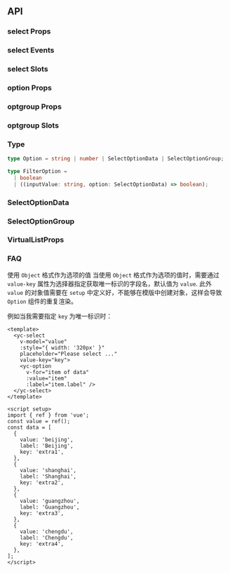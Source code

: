 ## API

### select Props

<field-table :data="selectProps"/>

### select Events

<field-table :data="selectEvents" type="emits" />

### select Slots

<field-table :data="selectSlots"  type="slots"/>

### option Props

<field-table :data="optionProps"/>

### optgroup Props

<field-table :data="optgroupProps"/>

### optgroup Slots

<field-table :data="optgroupSlots"  type="slots"/>

### Type

```typescript
type Option = string | number | SelectOptionData | SelectOptionGroup;

type FilterOption =
  | boolean
  | ((inputValue: string, option: SelectOptionData) => boolean);
```

### SelectOptionData

<field-table :data="selectOptionDataProps"/>

### SelectOptionGroup

<field-table :data="selectOptionGroupProps"/>

### VirtualListProps

<field-table :data="virtualListPropsProps"/>

### FAQ

使用 `Object` 格式作为选项的值
当使用 `Object` 格式作为选项的值时，需要通过 `value-key` 属性为选择器指定获取唯一标识的字段名，默认值为 `value`.
此外 `value` 的对象值需要在 `setup` 中定义好，不能够在模版中创建对象，这样会导致 `Option` 组件的重复渲染。

例如当我需要指定 `key` 为唯一标识时：

```vue
<template>
  <yc-select
    v-model="value"
    :style="{ width: '320px' }"
    placeholder="Please select ..."
    value-key="key">
    <yc-option
      v-for="item of data"
      :value="item"
      :label="item.label" />
  </yc-select>
</template>

<script setup>
import { ref } from 'vue';
const value = ref();
const data = [
  {
    value: 'beijing',
    label: 'Beijing',
    key: 'extra1',
  },
  {
    value: 'shanghai',
    label: 'Shanghai',
    key: 'extra2',
  },
  {
    value: 'guangzhou',
    label: 'Guangzhou',
    key: 'extra3',
  },
  {
    value: 'chengdu',
    label: 'Chengdu',
    key: 'extra4',
  },
];
</script>
```

<script setup>
import { ref } from 'vue';

const selectProps = ref([
  {
    name: 'multiple',
    desc: '是否开启多选模式（多选模式默认开启搜索）',
    type: 'boolean',
    value: '`false`',
  },
  {
    name: 'model-value (v-model)',
    desc: '绑定值',
    type: 'string | number | boolean | Record<string, any> | (string | number | boolean | Record<string, any>)[]',
    value: '-',
  },
  {
    name: 'default-value',
    desc: '默认值（非受控模式）',
    type: 'string | number | boolean | Record<string, unknown> | (string | number | boolean | Record<string, unknown>)[]',
    value: "'' | []",
  },
  {
    name: 'input-value (v-model)',
    desc: '输入框的值',
    type: 'string',
    value: '-',
  },
  {
    name: 'default-input-value',
    desc: '输入框的默认值（非受控模式）',
    type: 'string',
    value: "''",
  },
  {
    name: 'size',
    desc: '选择框的大小',
    type: "'mini' | 'small' | 'medium' | 'large'",
    value: "'medium'",
  },
  {
    name: 'placeholder',
    desc: '占位符',
    type: 'string',
    value: '-',
  },
  {
    name: 'loading',
    desc: '是否为加载中状态',
    type: 'boolean',
    value: '`false`',
  },
  {
    name: 'disabled',
    desc: '是否禁用',
    type: 'boolean',
    value: '`false`',
  },
  {
    name: 'error',
    desc: '是否为错误状态',
    type: 'boolean',
    value: '`false`',
  },
  {
    name: 'allow-clear',
    desc: '是否允许清空',
    type: 'boolean',
    value: '`false`',
  },
  {
    name: 'allow-search',
    desc: '是否允许搜索',
    type: 'boolean | { retainInputValue?: boolean }',
    value: '`false` (single) | `true` (multiple)',
  },
  {
    name: 'allow-create',
    desc: '是否允许创建',
    type: 'boolean',
    value: '`false`',
  },
  {
    name: 'max-tag-count',
    desc: '多选模式下，最多显示的标签数量。0 表示不限制',
    type: 'number',
    value: '0',
  },
  {
    name: 'popup-container',
    desc: '弹出框的挂载容器',
    type: 'string | HTMLElement',
    value: '-',
  },
  {
    name: 'bordered',
    desc: '是否显示输入框的边框',
    type: 'boolean',
    value: '`true`',
  },
  {
    name: 'popup-visible (v-model)',
    desc: '是否显示下拉菜单',
    type: 'boolean',
    value: '-',
  },
  {
    name: 'default-popup-visible',
    desc: '弹出框默认是否可见（非受控模式）',
    type: 'boolean',
    value: '`false`',
  },
  {
    name: 'unmount-on-close',
    desc: '是否在下拉菜单关闭时销毁元素',
    type: 'boolean',
    value: '`false`',
  },
  {
    name: 'filter-option',
    desc: '是否过滤选项',
    type: 'boolean | ((inputValue: string, option: SelectOptionData) => boolean)',
    value: '`true`',
  },
  {
    name: 'options',
    desc: '选项数据',
    type: '(string | number | boolean | SelectOptionData | SelectOptionGroup)[]',
    value: '`[]`',
  },
  {
    name: 'virtual-list-props',
    desc: '传递虚拟列表属性，传入此参数以开启虚拟滚动 VirtualListProps',
    type: 'VirtualListProps',
    value: '-',
  },
  {
    name: 'trigger-props',
    desc: '下拉菜单的触发器属性',
    type: 'TriggerProps',
    value: '-',
  },
  {
    name: 'format-label',
    desc: '格式化显示内容',
    type: '(data: SelectOptionData) => string',
    value: '-',
  },
  {
    name: 'fallback-option',
    desc: '自定义值中不存在的选项',
    type: 'boolean | ((value: string | number | boolean | Record<string, unknown>) => SelectOptionData)',
    value: '`true`',
  },
  {
    name: 'show-extryc-options',
    desc: '是否在下拉菜单中显示额外选项',
    type: 'boolean',
    value: '`true`',
  },
  {
    name: 'value-key',
    desc: '用于确定选项键值的属性名',
    type: 'string',
    value: "'value'",
  },
  {
    name: 'search-delay',
    desc: '触发搜索事件的延迟时间',
    type: 'number',
    value: '`500`',
  },
  {
    name: 'limit',
    desc: '多选时最多的选择个数',
    type: 'number',
    value: '`0`',
  },
  {
    name: 'field-names',
    desc: '自定义 SelectOptionData 中的字段',
    type: 'SelectFieldNames',
    value: '-',
  },
  {
    name: 'scrollbar',
    desc: '是否开启虚拟滚动条',
    type: 'boolean',
    value: '`true`',
  },
  {
    name: 'show-header-on-empty',
    desc: '空状态时是否显示header',
    type: 'boolean',
    value: '`false`',
  },
  {
    name: 'show-footer-on-empty',
    desc: '空状态时是否显示footer',
    type: 'boolean',
    value: '`false`',
  },
  {
    name: 'tag-nowrap',
    desc: '标签内容不换行',
    type: 'boolean',
    value: '`false`)',
  },
]);

const selectEvents = ref([
  {
    name: 'change',
    desc: '值发生改变时触发',
    type: {
      value: 'SelectValue | SelectValue[]'
    },
    value: '-',
  },
  {
    name: 'input-value-change',
    desc: '输入框的值发生改变时触发',
    type: {
      inputValue: 'string'
    },
    value: '-',
  },
  {
    name: 'popup-visible-change',
    desc: '下拉框的显示状态改变时触发',
    type: {
      visible: 'boolean'
    },
    value: '-',
  },
  {
    name: 'clear',
    desc: '点击清除按钮时触发',
    type: '-',
    value: '-',
  },
  {
    name: 'remove',
    desc: '点击标签的删除按钮时触发',
    type: {
      removed: 'SelectValue'
    },
    value: '-',
  },
  {
    name: 'search',
    desc: '用户搜索时触发',
    type: {
      inputValue: 'string'
    },
    value: '-',
  },
  {
    name: 'dropdown-scroll',
    desc: '下拉菜单发生滚动时触发',
    type: {
      ev: 'Event'
    },
    value: '-',
  },
  {
    name: 'dropdown-reach-bottom',
    desc: '下拉菜单滚动到底部时触发',
    type: {
      ev: 'Event'
    },
    value: '-',
  },
  {
    name: 'exceed-limit',
    desc: '多选超出限制时触发',
    type: {
      value: 'SelectValue',
      ev: 'Event'
    },
    value: '-',
  },
]);

const selectSlots = ref([
  {
    name: 'trigger',
    desc: '自定义触发元素',
    type: '-',
    value: '-',
  },
  {
    name: 'prefix',
    desc: '前缀元素',
    type: '-',
    value: '-',
  },
  {
    name: 'search-icon',
    desc: '选择框的搜索图标',
    type: '-',
    value: '-',
  },
  {
    name: 'loading-icon',
    desc: '选择框的加载中图标',
    type: '-',
    value: '-',
  },
  {
    name: 'arrow-icon',
    desc: '选择框的箭头图标',
    type: '-',
    value: '-',
  },
  {
    name: 'footer',
    desc: '下拉框的页脚',
    type: '-',
    value: '-',
  },
  {
    name: 'header',
    desc: '下拉框的页头',
    type: '-',
    value: '-',
  },
  {
    name: 'label',
    desc: '选择框的显示内容',
    type: {
      data: 'SelectOptionData'
    },
    value: '-',
  },
  {
    name: 'option',
    desc: '选项内容',
    type: {
      data: 'SelectOptionData'
    },
    value: '-',
  },
  {
    name: 'empty',
    desc: '选项为空时的显示内容',
    type: '-',
    value: '-',
  },
]);

const optionProps = ref([
  {
    name: 'value',
    desc: '选项值（如不填，会从内容中获取）',
    type: 'string | number | boolean | object',
    value: '-',
  },
  {
    name: 'label',
    desc: '选项标签（如不填，会从内容中获取）',
    type: 'string',
    value: '-',
  },
  {
    name: 'disabled',
    desc: '是否禁用',
    type: 'boolean',
    value: '`false`',
  },
  {
    name: 'tag-props',
    desc: '展示的标签属性',
    type: 'TagProps',
    value: '-',
  },
  {
    name: 'extra',
    desc: '额外数据',
    type: 'object',
    value: '-',
  },
  {
    name: 'index',
    desc: '用于手动指定选项的 index',
    type: 'number',
    value: '-',
  },
]);

const optgroupProps = ref([
  {
    name: 'label',
    desc: '选项组的标题',
    type: 'string',
    value: '-',
  },
]);

const optgroupSlots = ref([
  {
    name: 'label',
    desc: '选项组的标题',
    type: '-',
    value: '-',
  },
]);

const selectOptionDataProps = ref([
  {
    name: 'value',
    desc: '选项值',
    type: 'string | number | boolean | Record<string, unknown>',
    value: '-',
  },
  {
    name: 'label',
    desc: '选项内容',
    type: 'string',
    value: '-',
  },
  {
    name: 'disabled',
    desc: '是否禁用',
    type: 'boolean',
    value: 'false',
  },
  {
    name: 'tagProps',
    desc: '选项对应的多选标签的属性',
    type: 'any',
    value: '-',
  },
  {
    name: 'render',
    desc: '自定义渲染',
    type: 'RenderFunction',
    value: '-',
  },
]);

const selectOptionGroupProps = ref([
  {
    name: 'isGroup',
    desc: '是否为选项组',
    type: 'true',
    value: '-',
  },
  {
    name: 'label',
    desc: '选项组标题',
    type: 'string',
    value: '-',
  },
  {
    name: 'options',
    desc: '选项组中的选项',
    type: 'SelectOption[]',
    value: '-',
  },
]);

const virtualListPropsProps = ref([
  {
    name: 'itemHeight（必填）',
    desc: '每一项的高度',
    type: 'number',
    value: '-',

  },
  {
    name: 'threshold',
    desc: '开启虚拟滚动的元素数量阈值，当数据数量小于阈值时不会开启虚拟滚动。',
    type: 'number',
    value: '-',
  },
]);

</script>
